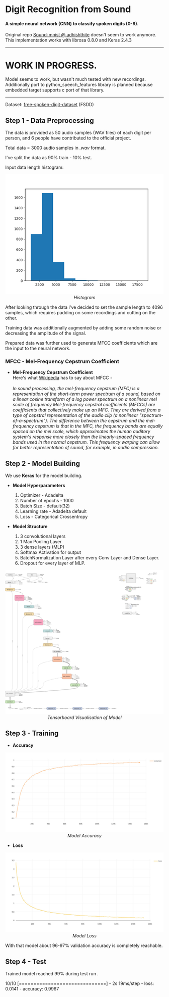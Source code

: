 # Digit Recognition from Sound
#### A simple neural network (CNN) to classify spoken digits (0-9).

Original repo <a href='https://github.com/adhishthite/sound-mnist'>Sound-mnist @ adhishthite</a> doesn't seem to work anymore.
This implementation works with librosa 0.8.0 and Keras 2.4.3


---

# WORK IN PROGRESS.

Model seems to work, but wasn't much tested with new recordings. Additionally port to python_speech_features library is planned because embedded target supports c port of that library.

---

Dataset: <a href='https://github.com/Jakobovski/free-spoken-digit-dataset'>free-spoken-digit-dataset</a> (FSDD)

## Step 1 - Data Preprocessing

The data is provided as 50 audio samples (WAV files) of each digit per person, and 6 people have contributed to the official project.

Total data = 3000 audio samples in *.wav* format.

I've split the data as 90% train - 10% test.


Input data length histogram:
<p align="center">
	<img src='images/Input_length_histogram.png' alt='Input length histogram'> 
	<br/>
	<i>Histogram</i>
</p>



After looking through the data I've decided to set the sample length to 4096 samples, which requires padding on some recordings and cutting on the other. 

Training data was additionally augmented by adding some random noise or decreasing the amplitude of the signal.

Prepared data was further used to generate MFCC coefficients which are the input to the neural network.



### MFCC - Mel-Frequency Cepstrum Coefficient

* **Mel-Frequency Cepstrum Coefficient**<br/>
	Here's what <a href='https://en.wikipedia.org/wiki/Mel-frequency_cepstrum'>Wikipedia</a> has to say about MFCC -<br/><br/>
	*In sound processing, the mel-frequency cepstrum (MFC) is a representation of the short-term power spectrum of a sound, based on a linear cosine transform of a log power spectrum on a nonlinear mel scale of frequency
	Mel-frequency cepstral coefficients (MFCCs) are coefficients that collectively make up an MFC. They are derived from a type of cepstral representation of the audio clip (a nonlinear "spectrum-of-a-spectrum"). The difference between the cepstrum and the mel-frequency cepstrum is that in the MFC, the frequency bands are equally spaced on the mel scale, which approximates the human auditory system's response more closely than the linearly-spaced frequency bands used in the normal cepstrum. This frequency warping can allow for better representation of sound, for example, in audio compression.*
	

## Step 2 - Model Building

We use **Keras** for the model building. 

* **Model Hyperparameters**<br/>
	1. Optimizer - Adadelta<br/>
	2. Number of epochs - 1000<br/>
	3. Batch Size - default(32)<br/>
	4. Learning rate - Adadelta default<br/>
	5. Loss - Categorical Crossentropy<br/>
	
* **Model Structure**<br/>
	1. 3 convolutional layers
	2. 1 Max Pooling Layer
	3. 3 dense layers (MLP)
	4. Softmax Activation for output
	5. BatchNormalization Layer after every Conv Layer and Dense Layer.
	6. Dropout for every layer of MLP.
	
<p align="center">
	<img src='images/model-vis.png' alt='Model'> 
	<br/>
	<i>Tensorboard Visualisation of Model</i>
</p>

## Step 3 - Training

* **Accuracy**<br/>
<p align="center">
	<img src='images/accuracy.jpeg' alt='Accuracy'> 
	<br/>
	<i>Model Accuracy</i>
</p>

* **Loss**<br/>
<p align="center">
	<img src='images/loss.jpeg' alt='Loss'> 
	<br/>
	<i>Model Loss</i>
</p>

With that model about 96-97% validation accuracy is completely reachable.

## Step 4 - Test

Trained model reached 99% during test run .

10/10 [==============================] - 2s 19ms/step - loss: 0.0141 - accuracy: 0.9967


